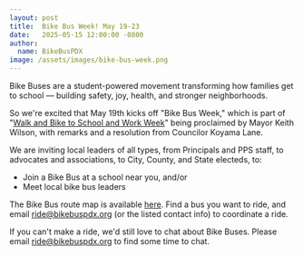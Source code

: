 ```yaml
---
layout: post
title:  Bike Bus Week! May 19-23
date:   2025-05-15 12:00:00 -0800
author:
  name: BikeBusPDX
image: /assets/images/bike-bus-week.png
---
```


Bike Buses are a student-powered movement transforming how families get to school — building safety, joy, health, and stronger neighborhoods.

So we're excited that May 19th kicks off "Bike Bus Week," which is part of "[Walk and Bike to School and Work Week](https://www.portland.gov/council/districts/3/tiffany-koyama-lane/events/2025/5/19/walk-bike-school-work-week-celebration)"
being proclaimed by Mayor Keith Wilson, with remarks and a resolution from Councilor Koyama Lane.

We are inviting local leaders of all types, from Principals and PPS staff,
to advocates and associations, to City, County, and State electeds, to:

- Join a Bike Bus at a school near you, and/or
- Meet local bike bus leaders

The Bike Bus route map is available [here](/bike-buses). Find a bus you want to ride,
and email <a href="mailto:ride@bikebuspdx.org">ride@bikebuspdx.org</a> (or the listed contact info)
to coordinate a ride.

If you can't make a ride, we'd still love to chat about Bike Buses.
Please email <a href="mailto:ride@bikebuspdx.org">ride@bikebuspdx.org</a> to find some time to chat.
